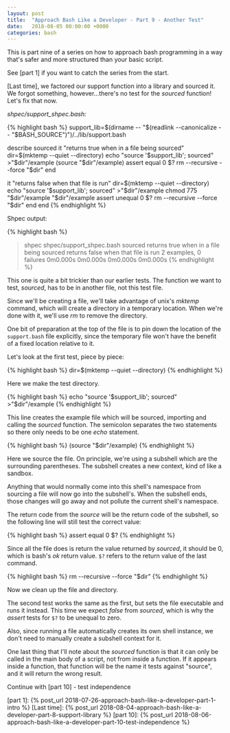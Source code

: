 ```yaml
---
layout: post
title:  "Approach Bash Like a Developer - Part 9 - Another Test"
date:   2018-08-05 00:00:00 +0000
categories: bash
---
```


This is part nine of a series on how to approach bash programming in a
way that's safer and more structured than your basic script.

See [part 1] if you want to catch the series from the start.

[Last time], we factored our support function into a library and sourced
it. We forgot something, however...there's no test for the *sourced*
function!  Let's fix that now.

*shpec/support_shpec.bash:*

{% highlight bash %}
support_lib=$(dirname -- "$(readlink --canonicalize -- "$BASH_SOURCE")")/../lib/support.bash

describe sourced
  it "returns true when in a file being sourced"
    dir=$(mktemp --quiet --directory)
    echo "source '$support_lib'; sourced" >"$dir"/example
    (source "$dir"/example)
    assert equal 0 $?
    rm --recursive --force "$dir"
  end

  it "returns false when that file is run"
    dir=$(mktemp --quiet --directory)
    echo "source '$support_lib'; sourced" >"$dir"/example
    chmod 775 "$dir"/example
    "$dir"/example
    assert unequal 0 $?
    rm --recursive --force "$dir"
  end
end
{% endhighlight %}

Shpec output:

{% highlight bash %}
> shpec shpec/support_shpec.bash
sourced
  returns true when in a file being sourced
  returns false when that file is run
2 examples, 0 failures
0m0.000s 0m0.000s
0m0.000s 0m0.000s
{% endhighlight %}

This one is quite a bit trickier than our earlier tests. The function we
want to test, *sourced*, has to be in another file, not this test file.

Since we'll be creating a file, we'll take advantage of unix's *mktemp*
command, which will create a directory in a temporary location.  When
we're done with it, we'll use *rm* to remove the directory.

One bit of preparation at the top of the file is to pin down the
location of the `support.bash` file explicitly, since the temporary file
won't have the benefit of a fixed location relative to it.

Let's look at the first test, piece by piece:

{% highlight bash %}
dir=$(mktemp --quiet --directory)
{% endhighlight %}

Here we make the test directory.

{% highlight bash %}
echo "source '$support_lib'; sourced" >"$dir"/example
{% endhighlight %}

This line creates the example file which will be sourced, importing and
calling the *sourced* function. The semicolon separates the two
statements so there only needs to be one *echo* statement.

{% highlight bash %}
(source "$dir"/example)
{% endhighlight %}

Here we source the file.  On principle, we're using a subshell which are
the surrounding parentheses.  The subshell creates a new context, kind
of like a sandbox.

Anything that would normally come into this shell's namespace from
sourcing a file will now go into the subshell's.  When the subshell
ends, those changes will go away and not pollute the current shell's
namespace.

The return code from the *source* will be the return code of the
subshell, so the following line will still test the correct value:

{% highlight bash %}
assert equal 0 $?
{% endhighlight %}

Since all the file does is return the value returned by *sourced*, it
should be 0, which is bash's *ok* return value.  `$?` refers to the
return value of the last command.

{% highlight bash %}
rm --recursive --force "$dir"
{% endhighlight %}

Now we clean up the file and directory.

The second test works the same as the first, but sets the file
executable and runs it instead.  This time we expect *false* from
*sourced*, which is why the *assert* tests for `$?` to be unequal to
zero.

Also, since running a file automatically creates its own shell instance,
we don't need to manually create a subshell context for it.

One last thing that I'll note about the *sourced* function is that it
can only be called in the main body of a script, not from inside a
function.  If it appears inside a function, that function will be the
name it tests against "source", and it will return the wrong result.

Continue with [part 10] - test independence

  [part 1]:     {% post_url 2018-07-26-approach-bash-like-a-developer-part-1-intro              %}
  [Last time]:  {% post_url 2018-08-04-approach-bash-like-a-developer-part-8-support-library    %}
  [part 10]:    {% post_url 2018-08-06-approach-bash-like-a-developer-part-10-test-independence %}
